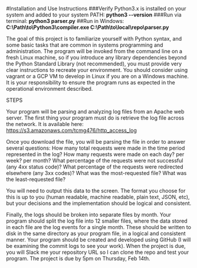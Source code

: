 #Installation and Use Instructions
###Verify Python3.x is installed on your system and added to your system PATH: **python3 --version**
###Run via terminal: **python3 parser.py** 
##Run in Windows: **C:\Path\to\Python3\compiler.exe C:\Path\to\local\repo\parser.py** 


The goal of this project is to familiarize yourself with Python syntax, and some basic tasks that are common in systems programming and administration. The program will be invoked from the command line on a fresh Linux machine, so if you introduce any library dependencies beyond the Python Standard Library (not recommended), you must provide very clear instructions to recreate your environment. You should consider using vagrant or a GCP VM to develop in Linux if you are on a Windows machine. It is your responsibility to ensure the program runs as expected in the operational environment described. 

STEPS

Your program will be parsing and analyzing log files from an Apache web server. The first thing your program must do is retrieve the log file across the network. It is available here: https://s3.amazonaws.com/tcmg476/http_access_log

Once you download the file, you will be parsing the file in order to answer several questions:
How many total requests were made in the time period represented in the log?
How many requests were made on each day? per week? per month?
What percentage of the requests were not successful (any 4xx status code)?
What percentage of the requests were redirected elsewhere (any 3xx codes)?
What was the most-requested file?
What was the least-requested file?
 
You will need to output this data to the screen. The format you choose for this is up to you (human readable, machine readable, plain text, JSON, etc), but your decisions and the implementation should be logical and consistent. 

Finally, the logs should be broken into separate files by month. Your program should split the log file into 12 smaller files, where the data stored in each file are the log events for a single month. These should be written to disk in the same directory as your program file, in a logical and consistent manner. 
Your program should be created and developed using GitHub (I will be examining the commit logs to see your work). When the project is due, you will Slack me your repository URL so I can clone the repo and test your program. The project is due by 5pm on Thursday, Feb 14th.